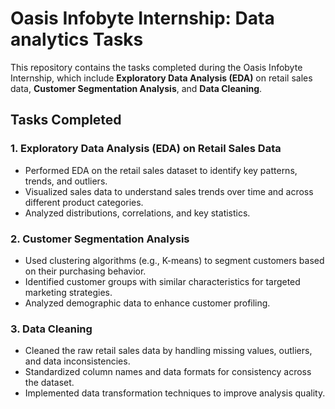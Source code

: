 # Oasis Infobyte Internship: Data analytics Tasks

This repository contains the tasks completed during the Oasis Infobyte Internship, which include **Exploratory Data Analysis (EDA)** on retail sales data, **Customer Segmentation Analysis**, and **Data Cleaning**.

## Tasks Completed

### 1. **Exploratory Data Analysis (EDA) on Retail Sales Data**
   - Performed EDA on the retail sales dataset to identify key patterns, trends, and outliers.
   - Visualized sales data to understand sales trends over time and across different product categories.
   - Analyzed distributions, correlations, and key statistics.

### 2. **Customer Segmentation Analysis**
   - Used clustering algorithms (e.g., K-means) to segment customers based on their purchasing behavior.
   - Identified customer groups with similar characteristics for targeted marketing strategies.
   - Analyzed demographic data to enhance customer profiling.

### 3. **Data Cleaning**
   - Cleaned the raw retail sales data by handling missing values, outliers, and data inconsistencies.
   - Standardized column names and data formats for consistency across the dataset.
   - Implemented data transformation techniques to improve analysis quality.

